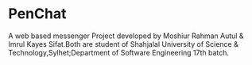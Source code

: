 # PenChat
A web based messenger 
Project developed by Moshiur Rahman Autul & Imrul Kayes Sifat.Both are student of Shahjalal University of Science & Technology,Sylhet;Department of Software Engineering 17th batch.

